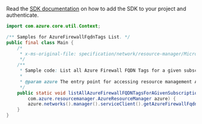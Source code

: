 Read the [SDK documentation](https://github.com/Azure/azure-sdk-for-java/blob/azure-resourcemanager_2.13.0/sdk/resourcemanager/azure-resourcemanager/README.md) on how to add the SDK to your project and authenticate.

```java
import com.azure.core.util.Context;

/** Samples for AzureFirewallFqdnTags List. */
public final class Main {
    /*
     * x-ms-original-file: specification/network/resource-manager/Microsoft.Network/stable/2021-05-01/examples/AzureFirewallFqdnTagsListBySubscription.json
     */
    /**
     * Sample code: List all Azure Firewall FQDN Tags for a given subscription.
     *
     * @param azure The entry point for accessing resource management APIs in Azure.
     */
    public static void listAllAzureFirewallFQDNTagsForAGivenSubscription(
        com.azure.resourcemanager.AzureResourceManager azure) {
        azure.networks().manager().serviceClient().getAzureFirewallFqdnTags().list(Context.NONE);
    }
}
```
